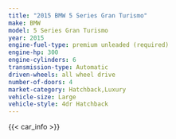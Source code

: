 ```yaml
---
title: "2015 BMW 5 Series Gran Turismo"
make: BMW
model: 5 Series Gran Turismo
year: 2015
engine-fuel-type: premium unleaded (required)
engine-hp: 300
engine-cylinders: 6
transmission-type: Automatic
driven-wheels: all wheel drive
number-of-doors: 4
market-category: Hatchback,Luxury
vehicle-size: Large
vehicle-style: 4dr Hatchback
---
```


{{< car_info >}}
